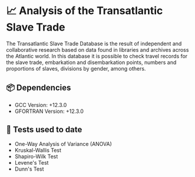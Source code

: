 # 📈 Analysis of the Transatlantic Slave Trade

The Transatlantic Slave Trade Database is the result of independent and collaborative research based on data found in libraries and archives across the Atlantic world. In this database it is possible to check travel records for the slave trade, embarkation and disembarkation points, numbers and proportions of slaves, divisions by gender, among others.

## 📦 Dependencies

- GCC Version: +12.3.0
- GFORTRAN Version: +12.3.0 

## 🧪 Tests used to date

- One-Way Analysis of Variance (ANOVA)
- Kruskal-Wallis Test
- Shapiro-Wilk Test
- Levene's Test
- Dunn's Test